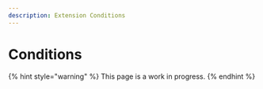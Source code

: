 ```yaml
---
description: Extension Conditions
---
```


# Conditions

{% hint style="warning" %}
This page is a work in progress.
{% endhint %}
